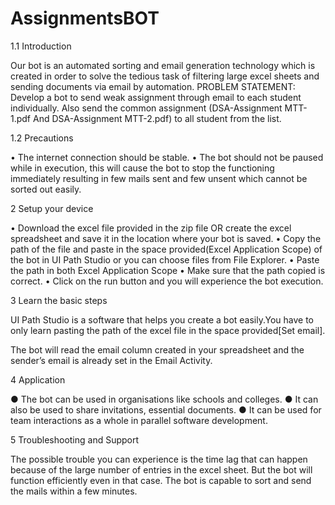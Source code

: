 # AssignmentsBOT

1.1	Introduction

Our bot is an automated sorting and email generation technology which is created in order to solve the tedious task of filtering large excel sheets and sending documents via email by automation.
PROBLEM STATEMENT: Develop a bot to send weak assignment through email to each student individually. Also send the common assignment (DSA-Assignment MTT-1.pdf And DSA-Assignment MTT-2.pdf) to all student from the list.


1.2	Precautions

•	The internet connection should be stable.
•	The bot should not be paused while in execution, this will cause the bot to stop the functioning immediately resulting in few mails sent and few unsent which cannot be sorted out easily.

2	Setup your device


•	Download the excel file provided in the zip file OR create the excel spreadsheet and save it in the location where your bot is saved.
•	Copy the path of the file and paste in the space provided(Excel Application Scope) of the bot in UI Path Studio or you can choose files from File Explorer.
•	Paste the path in both Excel Application Scope
•	Make sure that the path copied is correct.
•	Click on the run button and you will experience the bot execution.

3	Learn the basic steps

UI Path Studio is a software that helps you create a bot easily.You have to only learn pasting the path of the excel file in the space provided[Set email].

The bot will read the email column created in your spreadsheet and the sender’s email is already set in the Email Activity.

4	Application

●	The bot can be used in organisations like schools and colleges.
●	It can also be used to share invitations, essential documents.
●	It can be used for team interactions as a whole in parallel software development.


5	Troubleshooting and Support


The possible trouble you can experience is the time lag that can happen because of the large number of entries  in the excel sheet. But the bot will function efficiently even in that case. The bot is capable to sort and send the mails within a few minutes.


